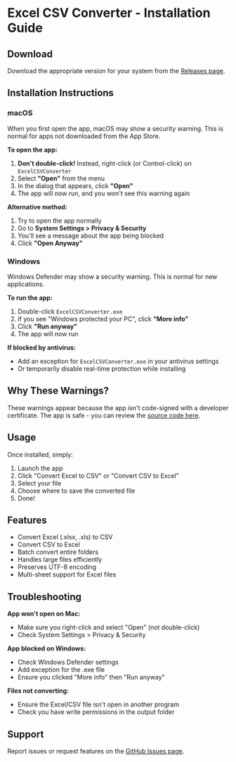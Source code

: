 # Excel CSV Converter - Installation Guide

## Download
Download the appropriate version for your system from the [Releases page](https://github.com/robsim378/excel-csv-converter/releases).

## Installation Instructions

### macOS

When you first open the app, macOS may show a security warning. This is normal for apps not downloaded from the App Store.

**To open the app:**
1. **Don't double-click!** Instead, right-click (or Control-click) on `ExcelCSVConverter`
2. Select **"Open"** from the menu
3. In the dialog that appears, click **"Open"**
4. The app will now run, and you won't see this warning again

**Alternative method:**
1. Try to open the app normally
2. Go to **System Settings > Privacy & Security**
3. You'll see a message about the app being blocked
4. Click **"Open Anyway"**

### Windows

Windows Defender may show a security warning. This is normal for new applications.

**To run the app:**
1. Double-click `ExcelCSVConverter.exe`
2. If you see "Windows protected your PC", click **"More info"**
3. Click **"Run anyway"**
4. The app will now run

**If blocked by antivirus:**
- Add an exception for `ExcelCSVConverter.exe` in your antivirus settings
- Or temporarily disable real-time protection while installing

## Why These Warnings?

These warnings appear because the app isn't code-signed with a developer certificate. The app is safe - you can review the [source code here](https://github.com/robsim378/excel-csv-converter).

## Usage

Once installed, simply:
1. Launch the app
2. Click "Convert Excel to CSV" or "Convert CSV to Excel"
3. Select your file
4. Choose where to save the converted file
5. Done!

## Features

- Convert Excel (.xlsx, .xls) to CSV
- Convert CSV to Excel
- Batch convert entire folders
- Handles large files efficiently
- Preserves UTF-8 encoding
- Multi-sheet support for Excel files

## Troubleshooting

**App won't open on Mac:**
- Make sure you right-click and select "Open" (not double-click)
- Check System Settings > Privacy & Security

**App blocked on Windows:**
- Check Windows Defender settings
- Add exception for the .exe file
- Ensure you clicked "More info" then "Run anyway"

**Files not converting:**
- Ensure the Excel/CSV file isn't open in another program
- Check you have write permissions in the output folder

## Support

Report issues or request features on the [GitHub Issues page](https://github.com/robsim378/excel-csv-converter/issues).
